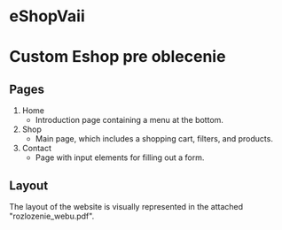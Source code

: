 # eShopVaii

# Custom Eshop pre oblecenie

## Pages

1. Home
    - Introduction page containing a menu at the bottom.
2. Shop
    - Main page, which includes a shopping cart, filters, and products.
3. Contact
    - Page with input elements for filling out a form.

## Layout
The layout of the website is visually represented in the attached "rozlozenie_webu.pdf".
